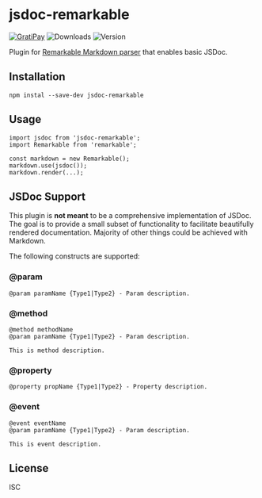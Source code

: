 # jsdoc-remarkable

[![GratiPay](https://img.shields.io/gratipay/user/alexgorbatchev.svg)](https://gratipay.com/alexgorbatchev/)
![Downloads](https://img.shields.io/npm/dm/jsdoc-remarkable.svg)
![Version](https://img.shields.io/npm/v/jsdoc-remarkable.svg)

Plugin for [Remarkable Markdown parser](https://github.com/jonschlinkert/remarkable) that enables basic JSDoc.

## Installation

```
npm instal --save-dev jsdoc-remarkable
```

## Usage

```
import jsdoc from 'jsdoc-remarkable';
import Remarkable from 'remarkable';

const markdown = new Remarkable();
markdown.use(jsdoc());
markdown.render(...);
```

## JSDoc Support

This plugin is **not meant** to be a comprehensive implementation of JSDoc. The goal is to provide a small subset of functionality to facilitate beautifully rendered documentation. Majority of other things could be achieved with Markdown.

The following constructs are supported:

### @param

```
@param paramName {Type1|Type2} - Param description.
```

### @method

```
@method methodName
@param paramName {Type1|Type2} - Param description.

This is method description.
```

### @property

```
@property propName {Type1|Type2} - Property description.
```

### @event

```
@event eventName
@param paramName {Type1|Type2} - Param description.

This is event description.
```

## License

ISC
